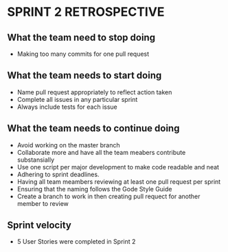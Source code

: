 # SPRINT 2 RETROSPECTIVE

## What the team need to stop doing

* Making too many commits for one pull request

## What the team needs to start doing

* Name pull request appropriately to reflect action taken 
* Complete all issues in any particular sprint 
* Always include tests for each issue


## What the team needs to continue doing

* Avoid working on the master branch 
* Collaborate more and have all the team meabers contribute substansially 
* Use one script per major development to make code readable and neat
* Adhering to sprint deadlines.
* Having all team meambers reviewing at least one pull request per sprint
* Ensuring that the naming follows the Gode Style Guide 
* Create a branch to work in then creating pull requect for another member to review

## Sprint velocity

* 5 User Stories were completed in Sprint 2